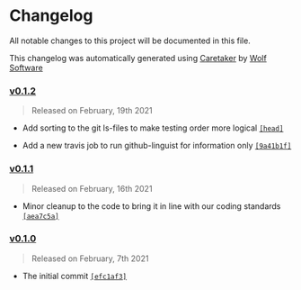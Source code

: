 # Changelog

All notable changes to this project will be documented in this file.


This changelog was automatically generated using [Caretaker](https://github.com/DevelopersToolbox/caretaker) by [Wolf Software](https://github.com/WolfSoftware)

### [v0.1.2](https://github.com/TravisToolbox/pycodestyle/compare/v0.1.1...v0.1.2)

> Released on February, 19th 2021

- Add sorting to the git ls-files to make testing order more logical [`[head]`](https://github.com/TravisToolbox/pycodestyle/commit/)

- Add a new travis job to run github-linguist for information only [`[9a41b1f]`](https://github.com/TravisToolbox/pycodestyle/commit/9a41b1f1509272fa2f79a26a990bc4f22b77d3df)

### [v0.1.1](https://github.com/TravisToolbox/pycodestyle/compare/v0.1.0...v0.1.1)

> Released on February, 16th 2021

- Minor cleanup to the code to bring it in line with our coding standards [`[aea7c5a]`](https://github.com/TravisToolbox/pycodestyle/commit/aea7c5a1aafe01ad320695af5e645e3376ba2339)

### [v0.1.0](https://github.com/TravisToolbox/pycodestyle/releases/v0.1.0)

> Released on February, 7th 2021

- The initial commit [`[efc1af3]`](https://github.com/TravisToolbox/pycodestyle/commit/efc1af31fded0473dee237438e9ec983cc05ef72)

